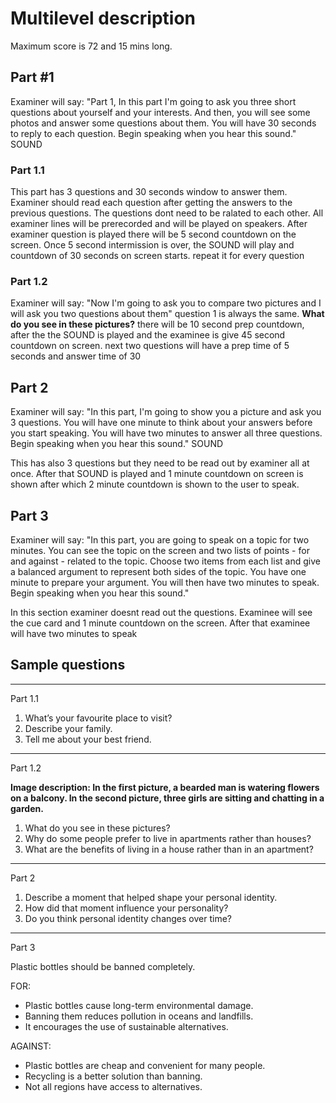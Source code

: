 # Multilevel description

Maximum score is 72 and 15 mins long.

## Part #1

Examiner will say: "Part 1, In this part I'm going to ask you three short questions about yourself and your interests. And then, you will see some photos and answer some questions about them. You will have 30 seconds to reply to each question. Begin speaking when you hear this sound." SOUND

### Part 1.1

This part has 3 questions and 30 seconds window to answer them. Examiner should read each question after getting the answers to the previous questions. The questions dont need to be ralated to each other. All examiner lines will be prerecorded and will be played on speakers.
After examiner question is played there will be 5 second countdown on the screen. Once 5 second intermission is over, the SOUND will play and countdown of 30 seconds on screen starts. repeat it for every question

### Part 1.2

Examiner will say: "Now I'm going to ask you to compare two pictures and I will ask you two questions about them"
question 1 is always the same.
**What do you see in these pictures?**
there will be 10 second prep countdown, after the the SOUND is played and the examinee is give 45 second countdown on screen.
next two questions will have a prep time of 5 seconds and answer time of 30

## Part 2

Examiner will say: "In this part, I'm going to show you a picture and ask you 3 questions. You will have one minute to think about your answers before you start speaking. You will have two minutes to answer all three questions. Begin speaking when you hear this sound." SOUND

This has also 3 questions but they need to be read out by examiner all at once. After that SOUND is played and 1 minute countdown on screen is shown after which 2 minute countdown is shown to the user to speak.

## Part 3

Examiner will say: "In this part, you are going to speak on a topic for two minutes. You can see the topic on the screen and two lists of points - for and against - related to the topic. Choose two items from each list and give a balanced argument to represent both sides of the topic. You have one minute to prepare your argument. You will then have two minutes to speak. Begin speaking when you hear this sound."

In this section examiner doesnt read out the questions. Examinee will see the cue card and 1 minute countdown on the screen. After that examinee will have two minutes to speak

## Sample questions

---

 Part 1.1

1. What’s your favourite place to visit?
2. Describe your family.
3. Tell me about your best friend.

---

 Part 1.2

**Image description: In the first picture, a bearded man is watering flowers on a balcony. In the second picture, three girls are sitting and chatting in a garden.**

1. What do you see in these pictures?
2. Why do some people prefer to live in apartments rather than houses?
3. What are the benefits of living in a house rather than in an apartment?

---

 Part 2

1. Describe a moment that helped shape your personal identity.
2. How did that moment influence your personality?
3. Do you think personal identity changes over time?

---

 Part 3

Plastic bottles should be banned completely.

FOR:

* Plastic bottles cause long-term environmental damage.
* Banning them reduces pollution in oceans and landfills.
* It encourages the use of sustainable alternatives.

AGAINST:

* Plastic bottles are cheap and convenient for many people.
* Recycling is a better solution than banning.
* Not all regions have access to alternatives.
